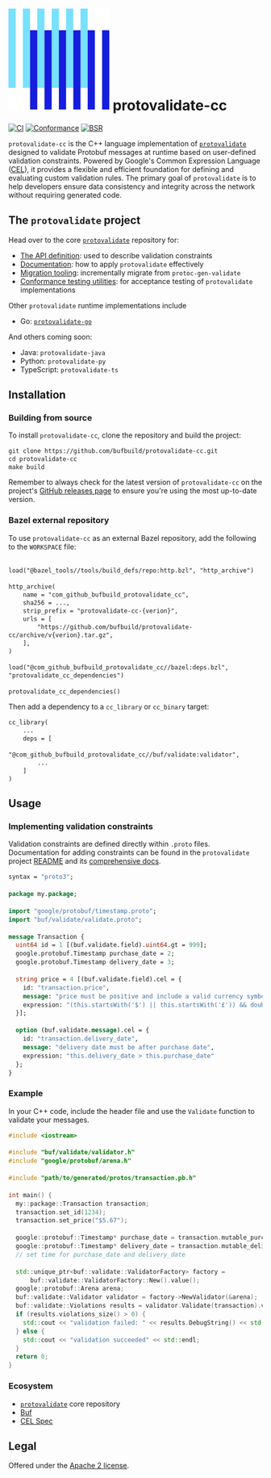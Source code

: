 # [![The Buf logo](.github/buf-logo.svg)][buf] protovalidate-cc

[![CI](https://github.com/bufbuild/protovalidate-cc/actions/workflows/ci.yaml/badge.svg)](https://github.com/bufbuild/protovalidate-cc/actions/workflows/ci.yaml)
[![Conformance](https://github.com/bufbuild/protovalidate-cc/actions/workflows/conformance.yaml/badge.svg)](https://github.com/bufbuild/protovalidate-cc/actions/workflows/conformance.yaml)
[![BSR](https://img.shields.io/badge/BSR-Module-0C65EC)][buf-mod]

`protovalidate-cc` is the C++ language implementation
of [`protovalidate`](https://github.com/bufbuild/protovalidate) designed
to validate Protobuf messages at runtime based on user-defined validation constraints.
Powered by Google's Common Expression Language ([CEL](https://github.com/google/cel-spec)), it provides a
flexible and efficient foundation for defining and evaluating custom validation
rules.
The primary goal of `protovalidate` is to help developers ensure data
consistency and integrity across the network without requiring generated code.

## The `protovalidate` project

Head over to the core [`protovalidate`](https://github.com/bufbuild/protovalidate/) repository for:

- [The API definition](https://github.com/bufbuild/protovalidate/tree/main/proto/protovalidate/buf/validate/validate.proto): used to describe validation constraints
- [Documentation](https://github.com/bufbuild/protovalidate/tree/main/docs): how to apply `protovalidate` effectively
- [Migration tooling](https://github.com/bufbuild/protovalidate/tree/main/docs/migrate.md): incrementally migrate from `protoc-gen-validate`
- [Conformance testing utilities](https://github.com/bufbuild/protovalidate/tree/main/docs/conformance.md): for acceptance testing of `protovalidate` implementations

Other `protovalidate` runtime implementations include

- Go: [`protovalidate-go`](https://github.com/bufbuild/protovalidate-go)

And others coming soon:

- Java: `protovalidate-java`
- Python: `protovalidate-py`
- TypeScript: `protovalidate-ts`

## Installation

### Building from source

To install `protovalidate-cc`, clone the repository and build the project:

```shell
git clone https://github.com/bufbuild/protovalidate-cc.git
cd protovalidate-cc
make build
```

Remember to always check for the latest version of `protovalidate-cc` on the
project's [GitHub releases page](https://github.com/bufbuild/protovalidate-cc/releases)
to ensure you're using the most up-to-date version.

### Bazel external repository

To use `protovalidate-cc` as an external Bazel repository, add the following to the `WORKSPACE` file:

```bzl

load("@bazel_tools//tools/build_defs/repo:http.bzl", "http_archive")

http_archive(
    name = "com_github_bufbuild_protovalidate_cc",
    sha256 = ...,
    strip_prefix = "protovalidate-cc-{verion}",
    urls = [
        "https://github.com/bufbuild/protovalidate-cc/archive/v{verion}.tar.gz",
    ],
)

load("@com_github_bufbuild_protovalidate_cc//bazel:deps.bzl", "protovalidate_cc_dependencies")

protovalidate_cc_dependencies()
```

Then add a dependency to a `cc_library` or `cc_binary` target:

```bzl
cc_library(
    ...
    deps = [
        "@com_github_bufbuild_protovalidate_cc//buf/validate:validator",
        ...
    ]
)
```

## Usage

### Implementing validation constraints

Validation constraints are defined directly within `.proto` files.
Documentation for adding constraints can be found in the `protovalidate` project
[README](https://github.com/bufbuild/protovalidate) and its [comprehensive docs](https://github.com/bufbuild/protovalidate/tree/main/docs).

```protobuf
syntax = "proto3";

package my.package;

import "google/protobuf/timestamp.proto";
import "buf/validate/validate.proto";

message Transaction {
  uint64 id = 1 [(buf.validate.field).uint64.gt = 999];
  google.protobuf.Timestamp purchase_date = 2;
  google.protobuf.Timestamp delivery_date = 3;

  string price = 4 [(buf.validate.field).cel = {
    id: "transaction.price",
    message: "price must be positive and include a valid currency symbol ($ or £)",
    expression: "(this.startsWith('$') || this.startsWith('£')) && double(this.substring(1)) > 0"
  }];

  option (buf.validate.message).cel = {
    id: "transaction.delivery_date",
    message: "delivery date must be after purchase date",
    expression: "this.delivery_date > this.purchase_date"
  };
}
```

### Example

In your C++ code, include the header file and use the `Validate` function to validate your messages.

```cpp
#include <iostream>

#include "buf/validate/validator.h"
#include "google/protobuf/arena.h"

#include "path/to/generated/protos/transaction.pb.h"

int main() {
  my::package::Transaction transaction;
  transaction.set_id(1234);
  transaction.set_price("$5.67");

  google::protobuf::Timestamp* purchase_date = transaction.mutable_purchase_date();
  google::protobuf::Timestamp* delivery_date = transaction.mutable_delivery_date();
  // set time for purchase_date and delivery_date

  std::unique_ptr<buf::validate::ValidatorFactory> factory =
      buf::validate::ValidatorFactory::New().value();
  google::protobuf::Arena arena;
  buf::validate::Validator validator = factory->NewValidator(&arena);
  buf::validate::Violations results = validator.Validate(transaction).value();
  if (results.violations_size() > 0) {
    std::cout << "validation failed: " << results.DebugString() << std::endl;
  } else {
    std::cout << "validation succeeded" << std::endl;
  }
  return 0;
}
```

### Ecosystem

- [`protovalidate`](https://github.com/bufbuild/protovalidate) core repository
- [Buf][buf]
- [CEL Spec][cel-spec]

## Legal

Offered under the [Apache 2 license][license].

[license]: LICENSE
[buf]: https://buf.build
[buf-mod]: https://buf.build/bufbuild/protovalidate
[cel-spec]: https://github.com/google/cel-spec
